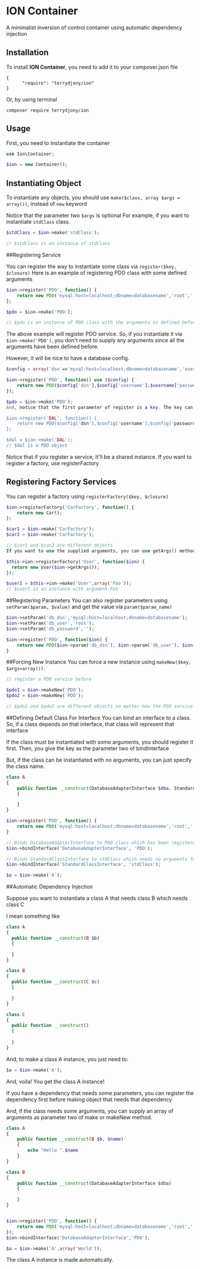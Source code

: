 # ION Container
A minimalist inversion of control container using automatic dependency injection

## Installation

To install __ION Container__, you need to add it to your composer.json file
```
{
      "require": "terrydjony/ion"
}
```
Or, by using terminal
```
composer require terrydjony/ion
```

## Usage
First, you need to instantiate the container
```php
use Ion\Container;

$ion = new Container();
```

## Instantiating Object

To instantiate any objects, you should use `make($class, array $args = array())`, instead of `new` keyword

Notice that the parameter two `$args` is optional
For example, if you want to instantiate `stdClass` class.
```php
$stdClass = $ion->make('stdClass');

// $stdClass is an instance of stdClass
```

##Registering Service

You can register the way to instantiate some class via `register($key, $closure)`
Here is an example of registering PDO class with some defined arguments
```php
$ion->register('PDO', function() {
    return new PDO('mysql:host=localhost;dbname=databasename','root','');
};

$pdo = $ion->make('PDO');

// $pdo is an instance of PDO class with the arguments as defined before
```
The above example will register PDO service. So, if you instantiate it via `$ion->make('PDO')`, you don't need to supply any arguments since all the arguments have been defined before.

However, it will be nice to have a database config.
```php
$config = array('dsn'=>'mysql:host=localhost;dbname=databasename','username'=>'root','password'=>'');

$ion->register('PDO', function() use ($config) {
    return new PDO($config['dsn'],$config['username'],$username['password']);
});

$pdo = $ion->make('PDO');
And, notice that the first parameter of register is a key. The key can be anything, but it's recommended to use the class name as the key.

$ion->register('DAL', function() {
    return new PDO($config['dsn'],$config['username'],$config['password']);
};

$dal = $ion->make('DAL');
// $dal is a PDO object
```
Notice that if you register a service, it'll be a shared instance. If you want to register a factory, use registerFactory
## Registering Factory Services
You can register a factory using `registerFactory($key, $closure)`
```php
$ion->registerFactory('CarFactory', function() {
    return new Car();
};

$car1 = $ion->make('CarFactory');
$car2 = $ion->make('CarFactory');

// $car1 and $car2 are different objects
If you want to use the supplied arguments, you can use getArgs() method.

$this->ion->registerFactory('User', function($ion) {
  return new User($ion->getArgs());
});

$user1 = $this->ion->make('User',array('Foo'));
// $user1 is an instance with argument Foo
```
##Registering Parameters
You can also register parameters using `setParam($param, $value)` and get the value via `param($param_name)`
```php
$ion->setParam('db_dsn','mysql:host=localhost;dbname=databasename');
$ion->setParam('db_user','root');
$ion->setParam('db_password','');

$ion->register('PDO', function($ion) {
    return new PDO($ion->param('db_dsn'), $ion->param('db_user'), $ion->param('db_pass');
}
```
##Forcing New Instance
You can force a new instance using `makeNew($key, $args=array())`.
```php
// register a PDO service before

$pdo1 = $ion->makeNew('PDO');
$pdo2 = $ion->makeNew('PDO');

// $pdo1 and $pdo2 are different objects no matter how the PDO service is registered 
```  
##Defining Default Class For Interface
You can bind an interface to a class. So, if a class depends on that interface, that class will represent that interface

If the class must be instantiated with some arguments, you should register it first. Then, you give the key as the parameter two of bindInterface

But, if the class can be instantiated with no arguments, you can just specify the class name.
```php
class A
{
    public function __construct(DatabaseAdapterInterface $dba, StandardClassInterface $stdClass, StandardInterface $obj)
    {

    }
}

$ion->register('PDO', function() {
    return new PDO('mysql:host=localhost;dbname=databasename','root','');
}

// Binds DatabaseAdapterInterface to PDO class which has been registered
$ion->bindInterface('DatabaseAdapterInterface', 'PDO');

// Binds StandardClassInterface to stdClass which needs no arguments for construction
$ion->bindInterface('StandardClassInterface', 'stdClass');

$a = $ion->make('A');
```

##Automatic Dependency Injection

Suppose you want to instantiate a class A that needs class B which needs class C

I mean something like
```php
class A
{
  public function __construct(B $b)
  {

  }
}

class B
{
  public function __construct(C $c)
  {

  }
}

class C
{
  public function __construct()
  {
    
  }
}
```
And, to make a class A instance, you just need to:
```php
$a = $ion->make('A');
```
And, voila! You get the class A instance!

If you have a dependency that needs some parameters, you can register the dependency first before making object that needs that dependency

And, if the class needs some arguments, you can supply an array of arguments as parameter two of make or makeNew method.
```php
class A
{
    public function __construct(B $b, $name)
    {
        echo "Hello ".$name
    }
}

class B
{
    public function __construct(DatabaseAdapterInterface $dba)
    {

    }
}


$ion->register('PDO', function() {
    return new PDO('mysql:host=localhost;dbname=databasename','root','');
});
$ion->bindInterface('DatabaseAdapterInterface','PDO');

$a = $ion->make('A',array('World'));
```
The class A instance is made automatically.


